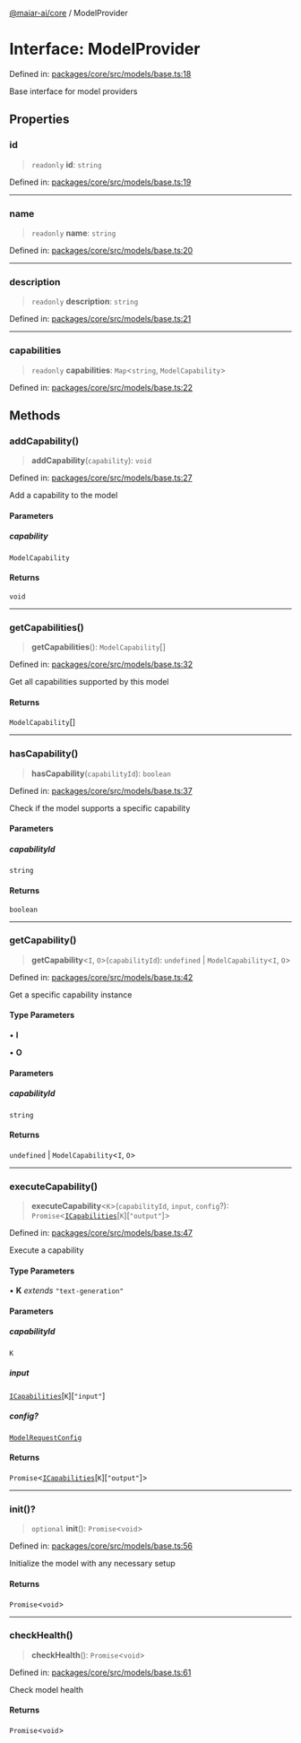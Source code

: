 [@maiar-ai/core](../index.md) / ModelProvider

# Interface: ModelProvider

Defined in: [packages/core/src/models/base.ts:18](https://github.com/UraniumCorporation/maiar-ai/blob/main/packages/core/src/models/base.ts#L18)

Base interface for model providers

## Properties

### id

> `readonly` **id**: `string`

Defined in: [packages/core/src/models/base.ts:19](https://github.com/UraniumCorporation/maiar-ai/blob/main/packages/core/src/models/base.ts#L19)

***

### name

> `readonly` **name**: `string`

Defined in: [packages/core/src/models/base.ts:20](https://github.com/UraniumCorporation/maiar-ai/blob/main/packages/core/src/models/base.ts#L20)

***

### description

> `readonly` **description**: `string`

Defined in: [packages/core/src/models/base.ts:21](https://github.com/UraniumCorporation/maiar-ai/blob/main/packages/core/src/models/base.ts#L21)

***

### capabilities

> `readonly` **capabilities**: `Map`\<`string`, `ModelCapability`\>

Defined in: [packages/core/src/models/base.ts:22](https://github.com/UraniumCorporation/maiar-ai/blob/main/packages/core/src/models/base.ts#L22)

## Methods

### addCapability()

> **addCapability**(`capability`): `void`

Defined in: [packages/core/src/models/base.ts:27](https://github.com/UraniumCorporation/maiar-ai/blob/main/packages/core/src/models/base.ts#L27)

Add a capability to the model

#### Parameters

##### capability

`ModelCapability`

#### Returns

`void`

***

### getCapabilities()

> **getCapabilities**(): `ModelCapability`[]

Defined in: [packages/core/src/models/base.ts:32](https://github.com/UraniumCorporation/maiar-ai/blob/main/packages/core/src/models/base.ts#L32)

Get all capabilities supported by this model

#### Returns

`ModelCapability`[]

***

### hasCapability()

> **hasCapability**(`capabilityId`): `boolean`

Defined in: [packages/core/src/models/base.ts:37](https://github.com/UraniumCorporation/maiar-ai/blob/main/packages/core/src/models/base.ts#L37)

Check if the model supports a specific capability

#### Parameters

##### capabilityId

`string`

#### Returns

`boolean`

***

### getCapability()

> **getCapability**\<`I`, `O`\>(`capabilityId`): `undefined` \| `ModelCapability`\<`I`, `O`\>

Defined in: [packages/core/src/models/base.ts:42](https://github.com/UraniumCorporation/maiar-ai/blob/main/packages/core/src/models/base.ts#L42)

Get a specific capability instance

#### Type Parameters

• **I**

• **O**

#### Parameters

##### capabilityId

`string`

#### Returns

`undefined` \| `ModelCapability`\<`I`, `O`\>

***

### executeCapability()

> **executeCapability**\<`K`\>(`capabilityId`, `input`, `config`?): `Promise`\<[`ICapabilities`](ICapabilities.md)\[`K`\]\[`"output"`\]\>

Defined in: [packages/core/src/models/base.ts:47](https://github.com/UraniumCorporation/maiar-ai/blob/main/packages/core/src/models/base.ts#L47)

Execute a capability

#### Type Parameters

• **K** *extends* `"text-generation"`

#### Parameters

##### capabilityId

`K`

##### input

[`ICapabilities`](ICapabilities.md)\[`K`\]\[`"input"`\]

##### config?

[`ModelRequestConfig`](ModelRequestConfig.md)

#### Returns

`Promise`\<[`ICapabilities`](ICapabilities.md)\[`K`\]\[`"output"`\]\>

***

### init()?

> `optional` **init**(): `Promise`\<`void`\>

Defined in: [packages/core/src/models/base.ts:56](https://github.com/UraniumCorporation/maiar-ai/blob/main/packages/core/src/models/base.ts#L56)

Initialize the model with any necessary setup

#### Returns

`Promise`\<`void`\>

***

### checkHealth()

> **checkHealth**(): `Promise`\<`void`\>

Defined in: [packages/core/src/models/base.ts:61](https://github.com/UraniumCorporation/maiar-ai/blob/main/packages/core/src/models/base.ts#L61)

Check model health

#### Returns

`Promise`\<`void`\>
